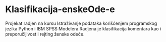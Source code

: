 # Klasifikacija-enskeOde-e
Projekat radjen na kursu Istraživanje podataka korišćenjem programskog jezika Python i IBM SPSS Modelera.Radjena je klasifikacija komentara kao i preporučljivost i rejting ženske odeće.
